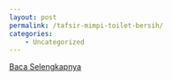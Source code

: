 ```yaml
---
layout: post
permalink: /tafsir-mimpi-toilet-bersih/
categories:
    - Uncategorized
---
```


[Baca Selengkapnya](/04)